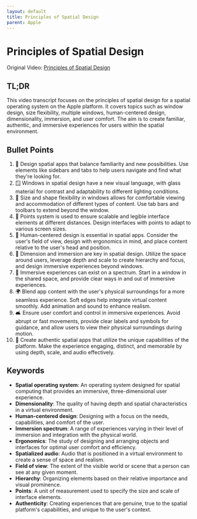 ```yaml
---
layout: default
title: Principles of Spatial Design
parent: Apple
---
```


# Principles of Spatial Design
Original Video: [Principles of Spatial Design](https://developer.apple.com/videos/play/wwdc2023/10072/)


## TL;DR
This video transcript focuses on the principles of spatial design for a spatial operating system on the Apple platform. It covers topics such as window design, size flexibility, multiple windows, human-centered design, dimensionality, immersion, and user comfort. The aim is to create familiar, authentic, and immersive experiences for users within the spatial environment.


## Bullet Points
1. 🧭 Design spatial apps that balance familiarity and new possibilities. Use elements like sidebars and tabs to help users navigate and find what they're looking for. 
2. 🪟 Windows in spatial design have a new visual language, with glass material for contrast and adaptability to different lighting conditions. 
3. 📏 Size and shape flexibility in windows allows for comfortable viewing and accommodation of different types of content. Use tab bars and toolbars to extend beyond the window. 
4. 📐 Points system is used to ensure scalable and legible interface elements at different distances. Design interfaces with points to adapt to various screen sizes. 
5. 👤 Human-centered design is essential in spatial apps. Consider the user's field of view, design with ergonomics in mind, and place content relative to the user's head and position. 
6. 🌌 Dimension and immersion are key in spatial design. Utilize the space around users, leverage depth and scale to create hierarchy and focus, and design immersive experiences beyond windows. 
7. 🔄 Immersive experiences can exist on a spectrum. Start in a window in the shared space, and provide clear ways in and out of immersive experiences. 
8. 🌍 Blend app content with the user's physical surroundings for a more seamless experience. Soft edges help integrate virtual content smoothly. Add animation and sound to enhance realism. 
9. 🛋️ Ensure user comfort and control in immersive experiences. Avoid abrupt or fast movements, provide clear labels and symbols for guidance, and allow users to view their physical surroundings during motion. 
10. 🍎 Create authentic spatial apps that utilize the unique capabilities of the platform. Make the experience engaging, distinct, and memorable by using depth, scale, and audio effectively. 

## Keywords
- **Spatial operating system**: An operating system designed for spatial computing that provides an immersive, three-dimensional user experience.
- **Dimensionality**: The quality of having depth and spatial characteristics in a virtual environment.
- **Human-centered design**: Designing with a focus on the needs, capabilities, and comfort of the user.
- **Immersion spectrum**: A range of experiences varying in their level of immersion and integration with the physical world.
- **Ergonomics**: The study of designing and arranging objects and interfaces for optimal user comfort and efficiency.
- **Spatialized audio**: Audio that is positioned in a virtual environment to create a sense of space and realism.
- **Field of view**: The extent of the visible world or scene that a person can see at any given moment.
- **Hierarchy**: Organizing elements based on their relative importance and visual prominence.
- **Points**: A unit of measurement used to specify the size and scale of interface elements.
- **Authenticity**: Creating experiences that are genuine, true to the spatial platform's capabilities, and unique to the user's context.

